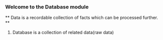 ### Welcome to the Database module
** Data is a recordable collection of facts which can be processed further. **
1. Database is a collection of related data(raw data)